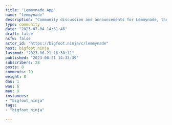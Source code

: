 ```yaml
---
title: "Lemmynade App" 
name: "lemmynade"
description: "Community discussion and announcements for Lemmynade, the iOS and Android client reader for lemmy, the distributed link aggregator in the fediverseGitHub: https://github.com/zachatrocity/lemmynadeF-Droid: tbdAltStore: tbd"
type: community
date: "2023-07-04 14:51:46"
draft: false
nsfw: false
actor_id: "https://bigfoot.ninja/c/lemmynade"
host: bigfoot.ninja
lastmod: "2023-06-21 16:38:11"
published: "2023-06-21 14:33:39"
subscribers: 28
posts: 8
comments: 19
weight: 8
dau: 1
wau: 6
mau: 8
instances:
- "bigfoot_ninja"
tags: 
- "bigfoot_ninja"

---
```

